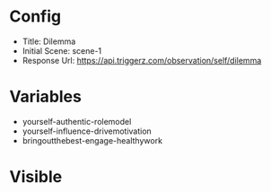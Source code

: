 # Config
 - Title: Dilemma
 - Initial Scene: scene-1
 - Response Url: https://api.triggerz.com/observation/self/dilemma

# Variables
 - yourself-authentic-rolemodel
 - yourself-influence-drivemotivation
 - bringoutthebest-engage-healthywork

# Visible
